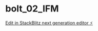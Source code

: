# bolt_02_IFM

[Edit in StackBlitz next generation editor ⚡️](https://stackblitz.com/~/github.com/epodak/bolt_02_IFM)